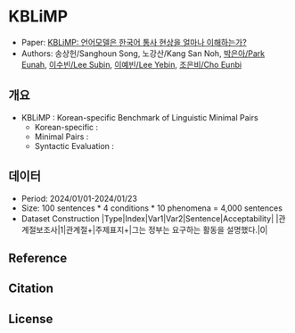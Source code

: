 # KBLiMP
* Paper: [KBLiMP: 언어모델은 한국어 통사 현상을 얼마나 이해하는가?](https://www.kci.go.kr/kciportal/ci/sereArticleSearch/ciSereArtiView.kci?sereArticleSearchBean.artiId=ART003175225)
* Authors: 송상헌/Sanghoun Song, 노강산/Kang San Noh, [박은아/Park Eunah](https://github.com/eparkatgithub), [이수빈/Lee Subin](https://github.com/subin0929), [이예빈/Lee Yebin](https://github.com/nqn4iwin), [조은비/Cho Eunbi](https://github.com/EunB2)

## 개요
* KBLiMP : Korean-specific Benchmark of Linguistic Minimal Pairs
  * Korean-specific : 
  * Minimal Pairs : 
  * Syntactic Evaluation : 

## 데이터
* Period: 2024/01/01-2024/01/23
* Size: 100 sentences * 4 conditions * 10 phenomena = 4,000 sentences
* Dataset Construction
  |Type|Index|Var1|Var2|Sentence|Acceptability|
  |관계절보조사|1|관계절+|주제표지+|그는 정부는 요구하는 활동을 설명했다.|0|

## Reference

## Citation

## License

